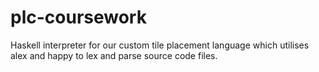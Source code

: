 # plc-coursework

Haskell interpreter for our custom tile placement language which utilises alex and happy to lex and parse source code files.